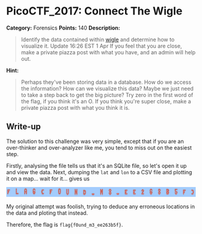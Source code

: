 # PicoCTF_2017: Connect The Wigle

**Category:** Forensics
**Points:** 140
**Description:**

>Identify the data contained within [wigle](wigle) and determine how to visualize it. Update 16:26 EST 1 Apr If you feel that you are close, make a private piazza post with what you have, and an admin will help out.

**Hint:**

>Perhaps they've been storing data in a database. How do we access the information?
How can we visualize this data? Maybe we just need to take a step back to get the big picture?
Try zero in the first word of the flag, if you think it's an O.
If you think you're super close, make a private piazza post with what you think it is.

## Write-up
The solution to this challenge was very simple, except that if you are an over-thinker and over-analyzer like me, you tend to miss out on the easiest step.

Firstly, analysing the file tells us that it's an SQLite file, so let's open it up and view the data. Next, dumping the `lat` and `lon` to a CSV file and plotting it on a map... wait for it... gives us

![flag](flag.png)

My original attempt was foolish, trying to deduce any erroneous locations in the data and ploting that instead.

Therefore, the flag is `flag{f0und_m3_ee263b5f}`.